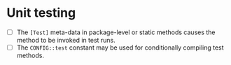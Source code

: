 # Unit testing

- [ ] The `[Test]` meta-data in package-level or static methods causes the method to be invoked in test runs.
- [ ] The `CONFIG::test` constant may be used for conditionally compiling test methods.